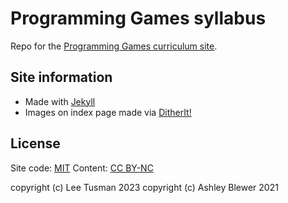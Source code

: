 # Programming Games syllabus

Repo for the [Programming Games curriculum site](https://leetusman.com/programming-games).

## Site information

* Made with [Jekyll](https://jekyllrb.com/)
* Images on index page made via [DitherIt!](https://ditherit.com/)

## License

Site code: [MIT](https://opensource.org/licenses/MIT)
Content: [CC BY-NC](https://creativecommons.org/licenses/by-nc/4.0/)

copyright (c) Lee Tusman 2023
copyright (c) Ashley Blewer 2021
